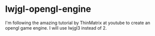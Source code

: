 # lwjgl-opengl-engine
I'm following the amazing tutorial by ThinMatrix at youtube to create an opengl game engine. I will use lwjgl3 instead of 2.

